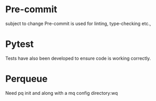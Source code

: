 # Pre-commit

subject to change
Pre-commit is used for linting, type-checking etc.,

# Pytest

Tests have also been developed to ensure code is working correctly.

# Perqueue

Need pq init and along with a mq config directory:wq
